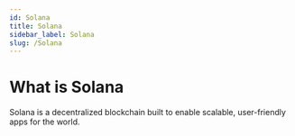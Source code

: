 ```yaml
---
id: Solana
title: Solana
sidebar_label: Solana
slug: /Solana
---
```

# What is Solana
Solana is a decentralized blockchain built to enable scalable, user-friendly apps for the world.

